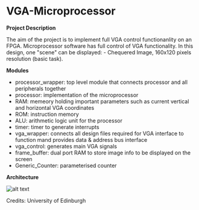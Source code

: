 # VGA-Microprocessor
**Project Description**

The aim of the project is to implement full VGA control functionanlity on an FPGA. Microprocessor software has full control of VGA functionality. In this design, one "scene" can be displayed: - Chequered Image, 160x120 pixels resolution (basic task).

**Modules**

- processor_wrapper: top level module that connects processor and all peripherals together
- processor: implementation of the microprocessor
- RAM: memeory holding important parameters such as current vertical and horizontal VGA coordinates
- ROM: instruction memory
- ALU: arithmetic logic unit for the processor
- timer: timer to generate interrupts
- vga_wrapper: connects all design files required for VGA interface to function mand provides data & address bus interface
- vga_control: generates main VGA signals
- frame_buffer: dual port RAM to store image info to be displayed on the screen
- Generic_Counter: parameterised counter

**Architecture**

![alt text](https://github.com/vladrumyan/master/VGA-Microprocessor/additional_sources/to/uproc.PNG)

Credits: University of Edinburgh
